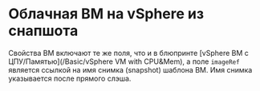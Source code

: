 # Облачная ВМ на vSphere из снапшота

Свойства ВМ включают те же поля, что и в блюпринте [vSphere ВМ с ЦПУ/Памятью](/Basic/vSphere VM with CPU&Mem),
а поле `imageRef` является ссылкой на имя снимка (snapshot) шаблона ВМ. Имя снимка указывается после прямого слэша. 